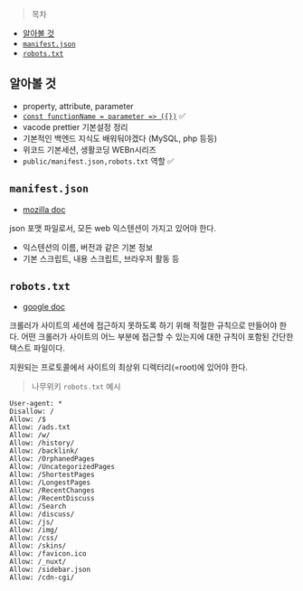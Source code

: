 > 목차

- [알아볼 것](#알아볼-것)
- [`manifest.json`](#manifestjson)
- [`robots.txt`](#robotstxt)

## 알아볼 것

- property, attribute, parameter
- [`const functionName = parameter => ({})`](/md/redux-advanced.md) ✅
- vacode prettier 기본설정 정리
- 기본적인 백엔드 지식도 배워둬야겠다 (MySQL, php 등등)
- 위코드 기본세션, 생활코딩 WEBn시리즈
- `public/manifest.json,robots.txt` 역할 ✅

## `manifest.json`

- [mozilla doc](https://developer.mozilla.org/ko/docs/Mozilla/Add-ons/WebExtensions/manifest.json)

json 포맷 파일로서, 모든 web 익스텐션이 가지고 있어야 한다.

- 익스텐션의 이름, 버전과 같은 기본 정보
- 기본 스크립트, 내용 스크립트, 브라우저 활동 등

## `robots.txt`

- [google doc](https://developers.google.com/search/docs/advanced/robots/robots_txt?hl=ko)

크롤러가 사이트의 세션에 접근하지 못하도록 하기 위해 적절한 규칙으로 만들어야 한다.
어떤 크롤러가 사이트의 어느 부분에 접근할 수 있는지에 대한 규칙이 포함된 간단한 텍스트 파일이다.

지원되는 프로토콜에서 사이트의 최상위 디렉터리(=root)에 있어야 한다.

> 나무위키 `robots.txt` 예시

```
User-agent: *
Disallow: /
Allow: /$
Allow: /ads.txt
Allow: /w/
Allow: /history/
Allow: /backlink/
Allow: /OrphanedPages
Allow: /UncategorizedPages
Allow: /ShortestPages
Allow: /LongestPages
Allow: /RecentChanges
Allow: /RecentDiscuss
Allow: /Search
Allow: /discuss/
Allow: /js/
Allow: /img/
Allow: /css/
Allow: /skins/
Allow: /favicon.ico
Allow: /_nuxt/
Allow: /sidebar.json
Allow: /cdn-cgi/
```

